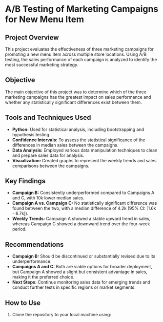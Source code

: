 # A/B Testing of Marketing Campaigns for New Menu Item

## Project Overview

This project evaluates the effectiveness of three marketing campaigns for promoting a new menu item across multiple store locations. Using A/B testing, the sales performance of each campaign is analyzed to identify the most successful marketing strategy.

## Objective

The main objective of this project was to determine which of the three marketing campaigns has the greatest impact on sales performance and whether any statistically significant differences exist between them.

## Tools and Techniques Used

- **Python:** Used for statistical analysis, including bootstrapping and hypothesis testing.
- **Confidence Intervals:** To assess the statistical significance of the differences in median sales between the campaigns.
- **Data Analysis:** Employed various data manipulation techniques to clean and prepare sales data for analysis.
- **Visualization:** Created graphs to represent the weekly trends and sales comparisons between the campaigns.

## Key Findings

- **Campaign B:** Consistently underperformed compared to Campaigns A and C, with 10k lower median sales.
- **Campaign A vs. Campaign C:** No statistically significant difference was found between the two, with a median difference of 4.2k (95% CI: [1.6k - 6.7k]).
- **Weekly Trends:** Campaign A showed a stable upward trend in sales, whereas Campaign C showed a downward trend over the four-week period.

## Recommendations

- **Campaign B:** Should be discontinued or substantially revised due to its underperformance.
- **Campaigns A and C:** Both are viable options for broader deployment, but Campaign A showed a slight but consistent advantage in sales, making it the preferred choice.
- **Next Steps:** Continue monitoring sales data for emerging trends and conduct further tests in specific regions or market segments.

## How to Use

1. Clone the repository to your local machine using:
